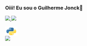 ### Oiii! Eu sou o Guilherme Jonck👋

<div>
  <a href="https://github.com/GuilhermeJonck">
  <img height="180em" src="https://github-readme-stats.vercel.app/api?username=GuilhermeJonck"/>
  <img height="180em" src="https://github-readme-stats.vercel.app/api/top-langs/?username=GuilhermeJonck&layout=compact"/>
</div>
<div style="display: inline_block"><br>
  <img align="center" alt="Rafa-Python" height="30" width="40" src="https://raw.githubusercontent.com/devicons/devicon/master/icons/python/python-original.svg">
</div>
<div>
  <a href="https://www.linkedin.com/in/guilherme-jonck-979182218/" target="_blank"><img src="https://img.shields.io/badge/-LinkedIn-%230077B5?style=for-the-      badge&logo=linkedin&logoColor=white" target="_blank"></a> 
  
</div>
